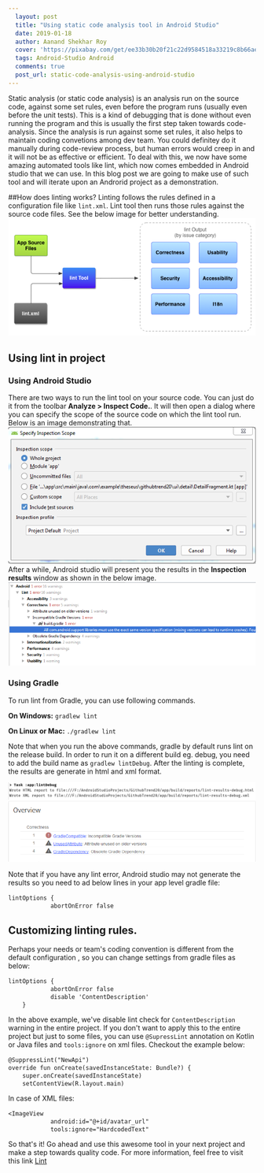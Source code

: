 ```yaml
---
  layout: post
  title: "Using static code analysis tool in Android Studio"
  date: 2019-01-18
  author: Aanand Shekhar Roy
  cover: 'https://pixabay.com/get/ee33b30b20f21c22d9584518a33219c8b66ae3d01db618479df2c37c/software-762486_1920.jpg'
  tags: Android-Studio Android
  comments: true
  post_url: static-code-analysis-using-android-studio
---
```


Static analysis (or static code analysis) is an analysis run on the source code, against some set rules, even before the program runs (usually even before the unit tests). This is a kind of debugging that is done without even running the program and this is usually the first step taken towards code-analysis. Since the analysis is run against some set rules, it also helps to maintain coding convetions among dev team.
You could definitey do it manually during code-review process, but human errors would creep in and it will not be as effective or efficient. To deal with this, we now have some amazing automated tools like lint, which now comes embedded in Android studio that we can use. In this blog post we are going to make use of such tool and will iterate upon an Androrid project as a demonstration.

##How does linting works?
Linting follows the rules defined in a configuration file like `lint.xml`. Lint tool then runs those rules against the source code files. See the below image for better understanding.
![Lint tool](/assets/img/lint.png)

## Using lint in project

### Using Android Studio
There are two ways to run the lint tool on your source code. You can just do it from the toolbar **Analyze > Inspect Code.**. It will then open a dialog where you can specify the scope of the source code on which the lint tool run. Below is an image demonstrating that.
![Lint scope](/assets/img/lint-scope.png)
After a while, Android studio will present you the results in the **Inspection results** window as shown in the below image.
![Inspection result](/assets/img/inspection-results.png)

### Using Gradle

To run lint from Gradle, you can use following commands.

  **On Windows:** `gradlew lint`

  **On Linux or Mac:** `./gradlew lint`

Note that when you run the above commands, gradle by default runs lint on the release build. In order to run it on a different build eg. debug, you need to add the build name as `gradlew lintDebug`. After the linting is complete, the results are generate in html and xml format. 

![Gradle result](/assets/img/lint-results.png)
![Gradle result html](/assets/img/lint-results-html.png)

Note that if you have any lint error, Android studio may not generate the results so you need to ad below lines in your app level gradle file:
```
lintOptions {
            abortOnError false
```

## Customizing linting rules.
Perhaps your needs or team's coding convention is different from the default configuration , so you can change settings from gradle files as below:
```
lintOptions {
            abortOnError false
            disable 'ContentDescription'
    }
```
In the above example, we've disable lint check for `ContentDescription` warning in the entire project. If you don't want to apply this to the entire project but just to some files, you can use `@SupressLint` annotation on Kotlin or Java files and `tools:ignore` on xml files. Checkout the example below:
```
@SuppressLint("NewApi")
override fun onCreate(savedInstanceState: Bundle?) {
    super.onCreate(savedInstanceState)
    setContentView(R.layout.main)
```
In case of XML files:
```
<ImageView
            android:id="@+id/avatar_url"
            tools:ignore="HardcodedText"
```

So that's it! Go ahead and use this awesome tool in your next project and make a step towards quality code. For more information, feel free to visit this link [Lint](https://developer.android.com/studio/write/lint)